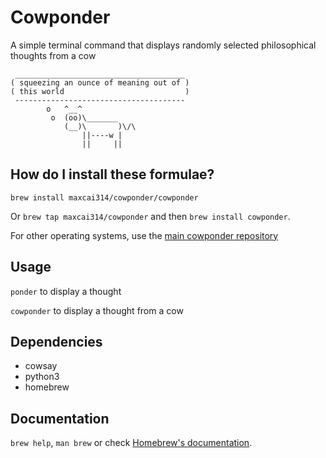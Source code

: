 # Cowponder

A simple terminal command that displays randomly selected philosophical thoughts from a cow

```
 ______________________________________
( squeezing an ounce of meaning out of )
( this world                           )
 --------------------------------------
        o   ^__^
         o  (oo)\_______
            (__)\       )\/\
                ||----w |
                ||     ||
```

## How do I install these formulae?

`brew install maxcai314/cowponder/cowponder`

Or `brew tap maxcai314/cowponder` and then `brew install cowponder`.

For other operating systems, use the [main cowponder repository](https://github.com/maxcai314/cowponder)

## Usage

`ponder` to display a thought

`cowponder` to display a thought from a cow

## Dependencies

* cowsay
* python3
* homebrew

## Documentation

`brew help`, `man brew` or check [Homebrew's documentation](https://docs.brew.sh).
